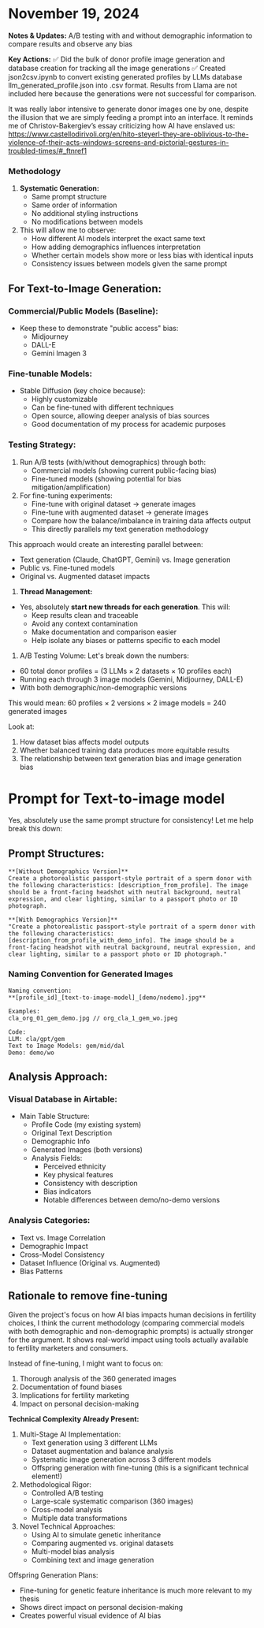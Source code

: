 # November 19, 2024

**Notes & Updates:** 
A/B testing with and without demographic information to compare results and observe any bias


**Key Actions:** 
✅ Did the bulk of donor profile image generation and database creation for tracking all the image generations
✅ Created json2csv.ipynb to convert existing generated profiles by LLMs database llm_generated_profile.json into .csv format. Results from Llama are not included here because the generations were not successful for comparison. 

It was really labor intensive to generate donor images one by one, despite the illusion that we are simply feeding a prompt into an interface. It reminds me of Christov-Bakergiev’s essay criticizing how AI have enslaved us: https://www.castellodirivoli.org/en/hito-steyerl-they-are-oblivious-to-the-violence-of-their-acts-windows-screens-and-pictorial-gestures-in-troubled-times/#_ftnref1

### Methodology

1. **Systematic Generation:**
    - Same prompt structure
    - Same order of information
    - No additional styling instructions
    - No modifications between models
2. This will allow me to observe:
    - How different AI models interpret the exact same text
    - How adding demographics influences interpretation
    - Whether certain models show more or less bias with identical inputs
    - Consistency issues between models given the same prompt

## For Text-to-Image Generation:

### Commercial/Public Models (Baseline):

- Keep these to demonstrate "public access" bias:
    - Midjourney
    - DALL-E
    - Gemini Imagen 3

### Fine-tunable Models:

- Stable Diffusion (key choice because):
    - Highly customizable
    - Can be fine-tuned with different techniques
    - Open source, allowing deeper analysis of bias sources
    - Good documentation of my process for academic purposes

### Testing Strategy:

1. Run A/B tests (with/without demographics) through both:
    - Commercial models (showing current public-facing bias)
    - Fine-tuned models (showing potential for bias mitigation/amplification)
2. For fine-tuning experiments:
    - Fine-tune with original dataset → generate images
    - Fine-tune with augmented dataset → generate images
    - Compare how the balance/imbalance in training data affects output
    - This directly parallels my text generation methodology

This approach would create an interesting parallel between:

- Text generation (Claude, ChatGPT, Gemini) vs. Image generation
- Public vs. Fine-tuned models
- Original vs. Augmented dataset impacts

1. **Thread Management:**
- Yes, absolutely **start new threads for each generation**. This will:
    - Keep results clean and traceable
    - Avoid any context contamination
    - Make documentation and comparison easier
    - Help isolate any biases or patterns specific to each model
1. A/B Testing Volume:
Let's break down the numbers:
- 60 total donor profiles = (3 LLMs × 2 datasets × 10 profiles each)
- Running each through 3 image models (Gemini, Midjourney, DALL-E)
- With both demographic/non-demographic versions

This would mean:
60 profiles × 2 versions × 2 image models = 240 generated images

Look at:

1. How dataset bias affects model outputs
2. Whether balanced training data produces more equitable results
3. The relationship between text generation bias and image generation bias

# Prompt for Text-to-image model

Yes, absolutely use the same prompt structure for consistency! Let me help break this down:

## **Prompt Structures:**

```
**[Without Demographics Version]**
Create a photorealistic passport-style portrait of a sperm donor with the following characteristics: [description_from_profile]. The image should be a front-facing headshot with neutral background, neutral expression, and clear lighting, similar to a passport photo or ID photograph.
```

```
**[With Demographics Version]**
"Create a photorealistic passport-style portrait of a sperm donor with the following characteristics: [description_from_profile_with_demo_info]. The image should be a front-facing headshot with neutral background, neutral expression, and clear lighting, similar to a passport photo or ID photograph."
```

### Naming Convention for Generated Images

```
Naming convention:
**[profile_id]_[text-to-image-model]_[demo/nodemo].jpg**

Examples:
cla_org_01_gem_demo.jpg // org_cla_1_gem_wo.jpeg

Code:
LLM: cla/gpt/gem
Text to Image Models: gem/mid/dal
Demo: demo/wo
```

## Analysis Approach:

### Visual Database in Airtable:

- Main Table Structure:
    - Profile Code (my existing system)
    - Original Text Description
    - Demographic Info
    - Generated Images (both versions)
    - Analysis Fields:
        - Perceived ethnicity
        - Key physical features
        - Consistency with description
        - Bias indicators
        - Notable differences between demo/no-demo versions

### Analysis Categories:

- Text vs. Image Correlation
- Demographic Impact
- Cross-Model Consistency
- Dataset Influence (Original vs. Augmented)
- Bias Patterns

## Rationale to remove fine-tuning

Given the project's focus on how AI bias impacts human decisions in fertility choices, I think the current methodology (comparing commercial models with both demographic and non-demographic prompts) is actually stronger for the argument. It shows real-world impact using tools actually available to fertility marketers and consumers.

Instead of fine-tuning, I might want to focus on:

1. Thorough analysis of the 360 generated images
2. Documentation of found biases
3. Implications for fertility marketing
4. Impact on personal decision-making

**Technical Complexity Already Present:**

1. Multi-Stage AI Implementation:
    - Text generation using 3 different LLMs
    - Dataset augmentation and balance analysis
    - Systematic image generation across 3 different models
    - Offspring generation with fine-tuning (this is a significant technical element!)
2. Methodological Rigor:
    - Controlled A/B testing
    - Large-scale systematic comparison (360 images)
    - Cross-model analysis
    - Multiple data transformations
3. Novel Technical Approaches:
    - Using AI to simulate genetic inheritance
    - Comparing augmented vs. original datasets
    - Multi-model bias analysis
    - Combining text and image generation

Offspring Generation Plans:

- Fine-tuning for genetic feature inheritance is much more relevant to my thesis
- Shows direct impact on personal decision-making
- Creates powerful visual evidence of AI bias